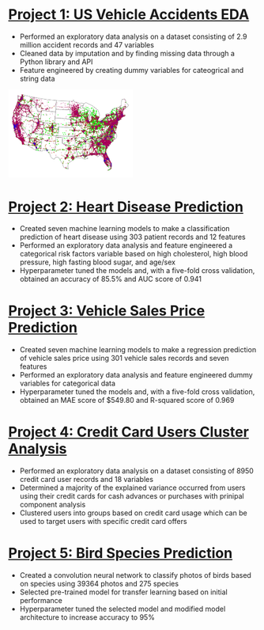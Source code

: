 # [Project 1: US Vehicle Accidents EDA](https://github.com/MichaelBryantDS/US-Vehicle-Accidents-EDA)
- Performed an exploratory data analysis on a dataset consisting of 2.9 million accident records and 47 variables
- Cleaned data by imputation and by finding missing data through a Python library and API
- Feature engineered by creating dummy variables for cateogrical and string data


<img src="Images/accident-severity-us-accidents.png" class="center" alt="" style="width:50%;">




# [Project 2: Heart Disease Prediction](https://github.com/MichaelBryantDS/Heart-Disease-Prediction)
- Created seven machine learning models to make a classification prediction of heart disease using 303 patient records and 12 features
- Performed an exploratory data analysis and feature engineered a categorical risk factors variable based on high cholesterol, high blood pressure, high fasting blood sugar, and age/sex
- Hyperparameter tuned the models and, with a five-fold cross validation, obtained an accuracy of 85.5% and AUC score of 0.941

# [Project 3: Vehicle Sales Price Prediction](https://github.com/MichaelBryantDS/Vehicle-Sales-Price-Prediction)
- Created seven machine learning models to make a regression prediction of vehicle sales price using 301 vehicle sales records and seven features
- Performed an exploratory data analysis and feature engineered dummy variables for categorical data
- Hyperparameter tuned the models and, with a five-fold cross validation, obtained an MAE score of $549.80 and R-squared score of 0.969

# [Project 4: Credit Card Users Cluster Analysis](https://github.com/MichaelBryantDS/Credit-Card-Users-Cluster-Analysis)
- Performed an exploratory data analysis on a dataset consisting of 8950 credit card user records and 18 variables
- Determined a majority of the explained variance occurred from users using their credit cards for cash advances or purchases with prinipal component analysis
- Clustered users into groups based on credit card usage which can be used to target users with specific credit card offers

# [Project 5: Bird Species Prediction](https://github.com/MichaelBryantDS/Bird-Species-Prediction)
- Created a convolution neural network to classify photos of birds based on species using 39364 photos and 275 species
- Selected pre-trained model for transfer learning based on initial performance
- Hyperparameter tuned the selected model and modified model architecture to increase accuracy to 95%
